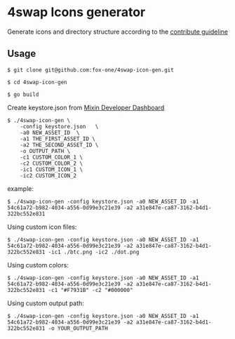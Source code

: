# 4swap Icons generator

Generate icons and directory structure according to the [contribute guideline](https://github.com/MixinNetwork/asset-profile)


## Usage


```
$ git clone git@github.com:fox-one/4swap-icon-gen.git
```

```
$ cd 4swap-icon-gen
```

```
$ go build
```

Create keystore.json from [Mixin Developer Dashboard](https://developers.mixin.one/dashboard)


```
$ ./4swap-icon-gen \
	-config keystore.json   \
	-a0 NEW_ASSET_ID  \
	-a1 THE_FIRST_ASSET_ID \
	-a2 THE_SECOND_ASSET_ID \
	-o OUTPUT_PATH \
	-c1 CUSTOM_COLOR_1 \
	-c2 CUSTOM_COLOR_2 \
	-ic1 CUSTOM_ICON_1 \
	-ic2 CUSTOM_ICON_2
```

example:

```
$ ./4swap-icon-gen -config keystore.json -a0 NEW_ASSET_ID -a1 54c61a72-b982-4034-a556-0d99e3c21e39 -a2 a31e847e-ca87-3162-b4d1-322bc552e831
```

Using custom icon files:

```
$ ./4swap-icon-gen -config keystore.json -a0 NEW_ASSET_ID -a1 54c61a72-b982-4034-a556-0d99e3c21e39 -a2 a31e847e-ca87-3162-b4d1-322bc552e831 -ic1 ./btc.png -ic2 ./dot.png
```

Using custom colors:

```
$ ./4swap-icon-gen -config keystore.json -a0 NEW_ASSET_ID -a1 54c61a72-b982-4034-a556-0d99e3c21e39 -a2 a31e847e-ca87-3162-b4d1-322bc552e831 -c1 "#F7931B" -c2 "#000000"
```

Using custom output path:

```
$ ./4swap-icon-gen -config keystore.json -a0 NEW_ASSET_ID -a1 54c61a72-b982-4034-a556-0d99e3c21e39 -a2 a31e847e-ca87-3162-b4d1-322bc552e831 -o YOUR_OUTPUT_PATH
```
